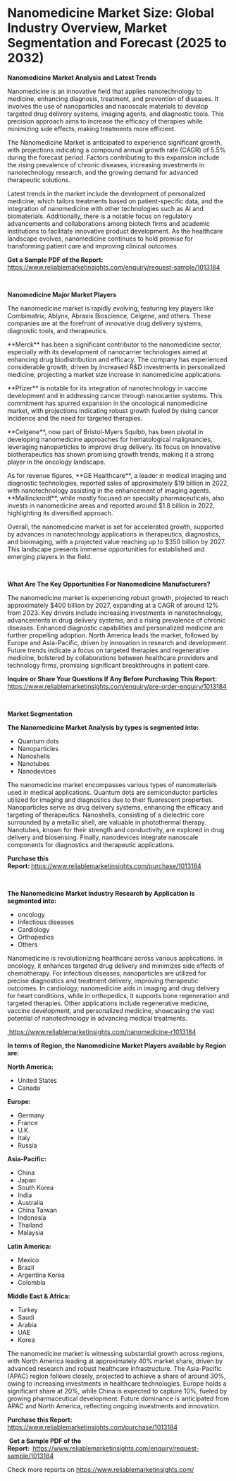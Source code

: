 <p><h1>Nanomedicine Market Size: Global Industry Overview, Market Segmentation and Forecast (2025 to 2032)</h1></p><p><strong>Nanomedicine Market Analysis and Latest Trends</strong></p>
<p><p>Nanomedicine is an innovative field that applies nanotechnology to medicine, enhancing diagnosis, treatment, and prevention of diseases. It involves the use of nanoparticles and nanoscale materials to develop targeted drug delivery systems, imaging agents, and diagnostic tools. This precision approach aims to increase the efficacy of therapies while minimizing side effects, making treatments more efficient.</p><p>The Nanomedicine Market is anticipated to experience significant growth, with projections indicating a compound annual growth rate (CAGR) of 5.5% during the forecast period. Factors contributing to this expansion include the rising prevalence of chronic diseases, increasing investments in nanotechnology research, and the growing demand for advanced therapeutic solutions. </p><p>Latest trends in the market include the development of personalized medicine, which tailors treatments based on patient-specific data, and the integration of nanomedicine with other technologies such as AI and biomaterials. Additionally, there is a notable focus on regulatory advancements and collaborations among biotech firms and academic institutions to facilitate innovative product development. As the healthcare landscape evolves, nanomedicine continues to hold promise for transforming patient care and improving clinical outcomes.</p></p>
<p><strong>Get a Sample PDF of the Report:&nbsp;</strong> <a href="https://www.reliablemarketinsights.com/enquiry/request-sample/1013184?utm_campaign=2179&utm_medium=2&utm_source=Github&utm_content=ia&utm_term=05032025&utm_id=nanomedicine">https://www.reliablemarketinsights.com/enquiry/request-sample/1013184</a></p>
<p>&nbsp;</p>
<p><strong>Nanomedicine Major Market Players</strong></p>
<p><p>The nanomedicine market is rapidly evolving, featuring key players like Combimatrix, Ablynx, Abraxis Bioscience, Celgene, and others. These companies are at the forefront of innovative drug delivery systems, diagnostic tools, and therapeutics.</p><p>**Merck** has been a significant contributor to the nanomedicine sector, especially with its development of nanocarrier technologies aimed at enhancing drug biodistribution and efficacy. The company has experienced considerable growth, driven by increased R&D investments in personalized medicine, projecting a market size increase in nanomedicine applications.</p><p>**Pfizer** is notable for its integration of nanotechnology in vaccine development and in addressing cancer through nanocarrier systems. This commitment has spurred expansion in the oncological nanomedicine market, with projections indicating robust growth fueled by rising cancer incidence and the need for targeted therapies.</p><p>**Celgene**, now part of Bristol-Myers Squibb, has been pivotal in developing nanomedicine approaches for hematological malignancies, leveraging nanoparticles to improve drug delivery. Its focus on innovative biotherapeutics has shown promising growth trends, making it a strong player in the oncology landscape.</p><p>As for revenue figures, **GE Healthcare**, a leader in medical imaging and diagnostic technologies, reported sales of approximately $19 billion in 2022, with nanotechnology assisting in the enhancement of imaging agents. **Mallinckrodt**, while mostly focused on specialty pharmaceuticals, also invests in nanomedicine areas and reported around $1.8 billion in 2022, highlighting its diversified approach.</p><p>Overall, the nanomedicine market is set for accelerated growth, supported by advances in nanotechnology applications in therapeutics, diagnostics, and bioimaging, with a projected value reaching up to $350 billion by 2027. This landscape presents immense opportunities for established and emerging players in the field.</p></p>
<p>&nbsp;</p>
<p><strong>What Are The Key Opportunities For Nanomedicine Manufacturers?</strong></p>
<p><p>The nanomedicine market is experiencing robust growth, projected to reach approximately $400 billion by 2027, expanding at a CAGR of around 12% from 2023. Key drivers include increasing investments in nanotechnology, advancements in drug delivery systems, and a rising prevalence of chronic diseases. Enhanced diagnostic capabilities and personalized medicine are further propelling adoption. North America leads the market, followed by Europe and Asia-Pacific, driven by innovation in research and development. Future trends indicate a focus on targeted therapies and regenerative medicine, bolstered by collaborations between healthcare providers and technology firms, promising significant breakthroughs in patient care.</p></p>
<p><strong>Inquire or Share Your Questions If Any Before Purchasing This Report:</strong> <a href="https://www.reliablemarketinsights.com/enquiry/pre-order-enquiry/1013184?utm_campaign=2179&utm_medium=2&utm_source=Github&utm_content=ia&utm_term=05032025&utm_id=nanomedicine">https://www.reliablemarketinsights.com/enquiry/pre-order-enquiry/1013184</a></p>
<p>&nbsp;</p>
<p><strong>Market Segmentation</strong></p>
<p><strong>The Nanomedicine Market Analysis by types is segmented into:</strong></p>
<p><ul><li>Quantum dots</li><li>Nanoparticles</li><li>Nanoshells</li><li>Nanotubes</li><li>Nanodevices</li></ul></p>
<p><p>The nanomedicine market encompasses various types of nanomaterials used in medical applications. Quantum dots are semiconductor particles utilized for imaging and diagnostics due to their fluorescent properties. Nanoparticles serve as drug delivery systems, enhancing the efficacy and targeting of therapeutics. Nanoshells, consisting of a dielectric core surrounded by a metallic shell, are valuable in photothermal therapy. Nanotubes, known for their strength and conductivity, are explored in drug delivery and biosensing. Finally, nanodevices integrate nanoscale components for diagnostics and therapeutic applications.</p></p>
<p><strong>Purchase this Report:&nbsp;</strong><a href="https://www.reliablemarketinsights.com/purchase/1013184?utm_campaign=2179&utm_medium=2&utm_source=Github&utm_content=ia&utm_term=05032025&utm_id=nanomedicine">https://www.reliablemarketinsights.com/purchase/1013184</a></p>
<p>&nbsp;</p>
<p><strong>The Nanomedicine Market Industry Research by Application is segmented into:</strong></p>
<p><ul><li>oncology</li><li>Infectious diseases</li><li>Cardiology</li><li>Orthopedics</li><li>Others</li></ul></p>
<p><p>Nanomedicine is revolutionizing healthcare across various applications. In oncology, it enhances targeted drug delivery and minimizes side effects of chemotherapy. For infectious diseases, nanoparticles are utilized for precise diagnostics and treatment delivery, improving therapeutic outcomes. In cardiology, nanomedicine aids in imaging and drug delivery for heart conditions, while in orthopedics, it supports bone regeneration and targeted therapies. Other applications include regenerative medicine, vaccine development, and personalized medicine, showcasing the vast potential of nanotechnology in advancing medical treatments.</p></p>
<p><a href="https://www.reliablemarketinsights.com/nanomedicine-r1013184?utm_campaign=2179&utm_medium=2&utm_source=Github&utm_content=ia&utm_term=05032025&utm_id=nanomedicine">&nbsp;https://www.reliablemarketinsights.com/nanomedicine-r1013184</a></p>
<p><strong>In terms of Region, the Nanomedicine Market Players available by Region are:</strong></p>
<p>
    <p> <strong> North America: </strong>
        <ul>
            <li>United States</li>
            <li>Canada</li>
        </ul>
        </p> 
    <p> <strong> Europe: </strong>
        <ul>
            <li>Germany</li>
            <li>France</li>
            <li>U.K.</li>
            <li>Italy</li>
            <li>Russia</li>
        </ul>
        </p> 
    <p> <strong> Asia-Pacific: </strong>
        <ul>
            <li>China</li>
            <li>Japan</li>
            <li>South Korea</li>
            <li>India</li>
            <li>Australia</li>
            <li>China Taiwan</li>
            <li>Indonesia</li>
            <li>Thailand</li>
            <li>Malaysia</li>
        </ul>
        </p> 
    <p> <strong> Latin America: </strong>
        <ul>
            <li>Mexico</li>
            <li>Brazil</li>
            <li>Argentina Korea</li>
            <li>Colombia</li>
        </ul>
        </p> 
    <p> <strong> Middle East & Africa: </strong>
        <ul>
            <li>Turkey</li>
            <li>Saudi</li>
            <li>Arabia</li>
            <li>UAE</li>
            <li>Korea</li>
        </ul>
    </p>
    </p>
<p><p>The nanomedicine market is witnessing substantial growth across regions, with North America leading at approximately 40% market share, driven by advanced research and robust healthcare infrastructure. The Asia-Pacific (APAC) region follows closely, projected to achieve a share of around 30%, owing to increasing investments in healthcare technologies. Europe holds a significant share at 20%, while China is expected to capture 10%, fueled by growing pharmaceutical development. Future dominance is anticipated from APAC and North America, reflecting ongoing investments and innovation.</p></p>
<p><strong>Purchase this Report: </strong><a href="https://www.reliablemarketinsights.com/purchase/1013184?utm_campaign=2179&utm_medium=2&utm_source=Github&utm_content=ia&utm_term=05032025&utm_id=nanomedicine">https://www.reliablemarketinsights.com/purchase/1013184</a></p>
<p>&nbsp;<strong>Get a Sample PDF of the Report:&nbsp;&nbsp;</strong><a href="https://www.reliablemarketinsights.com/enquiry/request-sample/1013184?utm_campaign=2179&utm_medium=2&utm_source=Github&utm_content=ia&utm_term=05032025&utm_id=nanomedicine">https://www.reliablemarketinsights.com/enquiry/request-sample/1013184</a></p>
<p><strong></strong></p>
<p>Check more reports on <a href="https://www.reliablemarketinsights.com/?utm_campaign=2179&utm_medium=2&utm_source=Github&utm_content=ia&utm_term=05032025&utm_id=nanomedicine">https://www.reliablemarketinsights.com/</a></p>